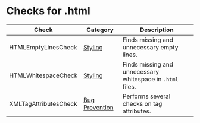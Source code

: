 # Checks for .html

Check | Category | Description
----- | -------- | -----------
HTMLEmptyLinesCheck | [Styling](styling_checks.markdown#styling-checks) | Finds missing and unnecessary empty lines. |
HTMLWhitespaceCheck | [Styling](styling_checks.markdown#styling-checks) | Finds missing and unnecessary whitespace in `.html` files. |
XMLTagAttributesCheck | [Bug Prevention](bug_prevention_checks.markdown#bug-prevention-checks) | Performs several checks on tag attributes. |